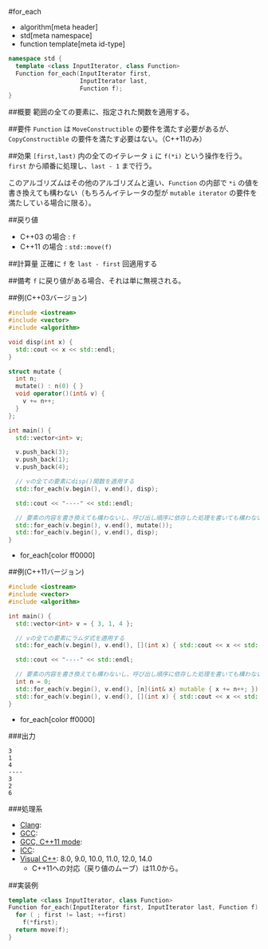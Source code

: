 #for_each
* algorithm[meta header]
* std[meta namespace]
* function template[meta id-type]

```cpp
namespace std {
  template <class InputIterator, class Function>
  Function for_each(InputIterator first,
                    InputIterator last,
                    Function f);
}
```

##概要
範囲の全ての要素に、指定された関数を適用する。


##要件
`Function` は `MoveConstructible` の要件を満たす必要があるが、`CopyConstructible` の要件を満たす必要はない。（C++11のみ）


##効果
`[first,last)` 内の全てのイテレータ `i` に `f(*i)` という操作を行う。`first` から順番に処理し、`last - 1` まで行う。

このアルゴリズムはその他のアルゴリズムと違い、`Function` の内部で `*i` の値を書き換えても構わない（もちろんイテレータの型が `mutable iterator` の要件を満たしている場合に限る）。


##戻り値
* C++03 の場合 : `f`
* C++11 の場合 : `std::move(f)`


##計算量
正確に `f` を `last - first` 回適用する


##備考
`f` に戻り値がある場合、それは単に無視される。


##例(C++03バージョン)
```cpp
#include <iostream>
#include <vector>
#include <algorithm>

void disp(int x) {
  std::cout << x << std::endl;
}

struct mutate {
  int n;
  mutate() : n(0) { }
  void operator()(int& v) {
    v += n++;
  }
};

int main() {
  std::vector<int> v;

  v.push_back(3);
  v.push_back(1);
  v.push_back(4);

  // vの全ての要素にdisp()関数を適用する
  std::for_each(v.begin(), v.end(), disp);

  std::cout << "----" << std::endl;

  // 要素の内容を書き換えても構わないし、呼び出し順序に依存した処理を書いても構わない
  std::for_each(v.begin(), v.end(), mutate());
  std::for_each(v.begin(), v.end(), disp);
}
```
* for_each[color ff0000]


##例(C++11バージョン)
```cpp
#include <iostream>
#include <vector>
#include <algorithm>

int main() {
  std::vector<int> v = { 3, 1, 4 };

  // vの全ての要素にラムダ式を適用する
  std::for_each(v.begin(), v.end(), [](int x) { std::cout << x << std::endl; });

  std::cout << "----" << std::endl;

  // 要素の内容を書き換えても構わないし、呼び出し順序に依存した処理を書いても構わない
  int n = 0;
  std::for_each(v.begin(), v.end(), [n](int& x) mutable { x += n++; });
  std::for_each(v.begin(), v.end(), [](int x) { std::cout << x << std::endl; });
}
```
* for_each[color ff0000]


###出力
```
3
1
4
----
3
2
6
```


###処理系
- [Clang](/implementation.md#clang): 
- [GCC](/implementation.md#gcc): 
- [GCC, C++11 mode](/implementation.md#gcc):
- [ICC](/implementation.md#icc): 
- [Visual C++](/implementation.md#visual_cpp): 8.0, 9.0, 10.0, 11.0, 12.0, 14.0
	- C++11への対応（戻り値のムーブ）は11.0から。


##実装例
```cpp
template <class InputIterator, class Function>
Function for_each(InputIterator first, InputIterator last, Function f) {
  for ( ; first != last; ++first)
    f(*first);
  return move(f);
}
```

